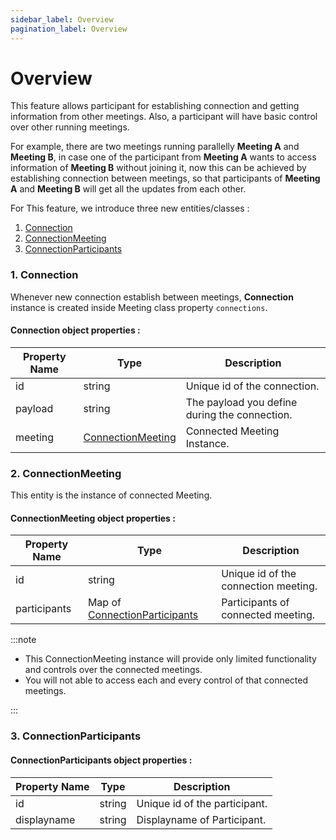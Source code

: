 ```yaml
---
sidebar_label: Overview
pagination_label: Overview
---
```


# Overview

This feature allows participant for establishing connection and getting information from other meetings. Also, a participant will have basic control over other running meetings.

For example, there are two meetings running parallelly **Meeting A** and **Meeting B**, in case one of the participant from **Meeting A** wants to access information of **Meeting B** without joining it, now this can be achieved by establishing connection between meetings, so that participants of **Meeting A** and **Meeting B** will get all the updates from each other.

For This feature, we introduce three new entities/classes :

1. [Connection](/javascript/guide/video-and-audio-calling-api-sdk/features/connection/overview#1-connection)
2. [ConnectionMeeting](/javascript/guide/video-and-audio-calling-api-sdk/features/connection/overview#2-connectionmeeting)
3. [ConnectionParticipants](/javascript/guide/video-and-audio-calling-api-sdk/features/connection/overview#3-connectionparticipants)

### 1. Connection

Whenever new connection establish between meetings, **Connection** instance is created inside Meeting class property `connections`.

#### **Connection object properties** :

| Property Name | Type                                                                                                                    | Description                                   |
| ------------- | ----------------------------------------------------------------------------------------------------------------------- | --------------------------------------------- |
| id            | string                                                                                                                  | Unique id of the connection.                  |
| payload       | string                                                                                                                  | The payload you define during the connection. |
| meeting       | [ConnectionMeeting](/javascript/guide/video-and-audio-calling-api-sdk/features/connection/overview#2-connectionmeeting) | Connected Meeting Instance.                   |

### 2. ConnectionMeeting

This entity is the instance of connected Meeting.

#### **ConnectionMeeting object properties** :

| Property Name | Type                                                                                                                                     | Description                          |
| ------------- | ---------------------------------------------------------------------------------------------------------------------------------------- | ------------------------------------ |
| id            | string                                                                                                                                   | Unique id of the connection meeting. |
| participants  | Map of [ConnectionParticipants](/javascript/guide/video-and-audio-calling-api-sdk/features/connection/overview#3-connectionparticipants) | Participants of connected meeting.   |

:::note

- This ConnectionMeeting instance will provide only limited functionality and controls over the connected meetings.
- You will not able to access each and every control of that connected meetings.

:::

### 3. ConnectionParticipants

#### **ConnectionParticipants object properties** :

| Property Name | Type   | Description                   |
| ------------- | ------ | ----------------------------- |
| id            | string | Unique id of the participant. |
| displayname   | string | Displayname of Participant.   |
